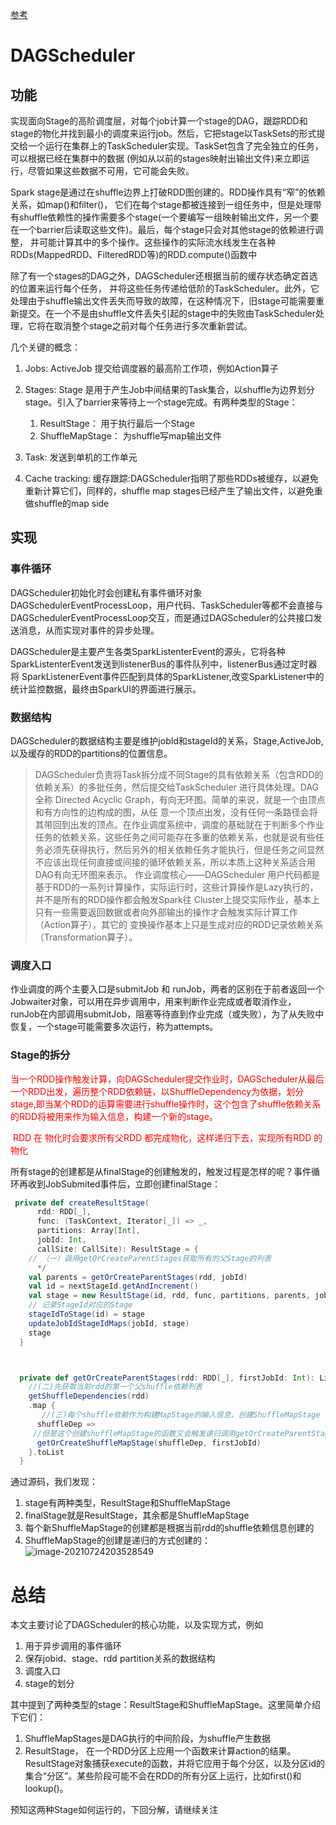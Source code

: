 [参考](https://waltyou.github.io/Mastering-Apache-Spark-Core-7-Services-DAGScheduler/)

# DAGScheduler

## 功能

实现面向Stage的高阶调度层，对每个job计算一个stage的DAG，跟踪RDD和stage的物化并找到最小的调度来运行job。然后，它把stage以TaskSets的形式提交给一个运行在集群上的TaskScheduler实现。TaskSet包含了完全独立的任务，可以根据已经在集群中的数据 (例如从以前的stages映射出输出文件)来立即运行，尽管如果这些数据不可用，它可能会失败。

Spark stage是通过在shuffle边界上打破RDD图创建的。RDD操作具有“窄”的依赖关系，如map()和filter()，
它们在每个stage都被连接到一组任务中，但是处理带有shuffle依赖性的操作需要多个stage(一个要编写一组映射输出文件，另一个要在一个barrier后读取这些文件)。最后，每个stage只会对其他stage的依赖进行调整，
并可能计算其中的多个操作。这些操作的实际流水线发生在各种RDDs(MappedRDD、FilteredRDD等)的RDD.compute()函数中

除了有一个stages的DAG之外，DAGScheduler还根据当前的缓存状态确定首选的位置来运行每个任务，
并将这些任务传递给低阶的TaskScheduler。此外，它处理由于shuffle输出文件丢失而导致的故障，在这种情况下，旧stage可能需要重新提交。在一个不是由shuffle文件丢失引起的stage中的失败由TaskScheduler处理，它将在取消整个stage之前对每个任务进行多次重新尝试。

几个关键的概念：

1. Jobs:   ActiveJob 提交给调度器的最高阶工作项，例如Action算子
2. Stages: Stage 是用于产生Job中间结果的Task集合，以shuffle为边界划分stage。引入了barrier来等待上一个stage完成。有两种类型的Stage：

   1. ResultStage： 用于执行最后一个Stage
   2. ShuffleMapStage： 为shuffle写map输出文件
3. Task:  发送到单机的工作单元
4. Cache tracking: 缓存跟踪:DAGScheduler指明了那些RDDs被缓存，以避免重新计算它们，同样的，shuffle map stages已经产生了输出文件，以避免重做shuffle的map side

## 实现

### 事件循环

​          DAGScheduler初始化时会创建私有事件循环对象DAGSchedulerEventProcessLoop，用户代码、TaskScheduler等都不会直接与DAGSchedulerEventProcessLoop交互，而是通过DAGScheduler的公共接口发送消息，从而实现对事件的异步处理。

DAGScheduler是主要产生各类SparkListenterEvent的源头，它将各种SparkListenterEvent发送到listenerBus的事件队列中，listenerBus通过定时器将
 SparkListenerEvent事件匹配到具体的SparkListener,改变SparkListener中的统计监控数据，最终由SparkUI的界面进行展示。

### 数据结构

   DAGScheduler的数据结构主要是维护jobId和stageId的关系，Stage,ActiveJob,以及缓存的RDD的partitions的位置信息。

>  DAGScheduler负责将Task拆分成不同Stage的具有依赖关系（包含RDD的依赖关系）的多批任务，然后提交给TaskScheduler
> 进行具体处理。DAG全称 Directed Acyclic Graph，有向无环图。简单的来说，就是一个由顶点和有方向性的边构成的图，从任
> 意一个顶点出发，没有任何一条路径会将其带回到出发的顶点。在作业调度系统中，调度的基础就在于判断多个作业任务的依赖关系，这些任务之间可能存在多重的依赖关系，也就是说有些任务必须先获得执行，然后另外的相关依赖任务才能执行，但是任务之间显然不应该出现任何直接或间接的循环依赖关系，所以本质上这种关系适合用DAG有向无环图来表示。
> 作业调度核心——DAGScheduler
>    用户代码都是基于RDD的一系列计算操作，实际运行时，这些计算操作是Lazy执行的，并不是所有的RDD操作都会触发Spark往
>  Cluster上提交实际作业，基本上只有一些需要返回数据或者向外部输出的操作才会触发实际计算工作（Action算子），其它的
>  变换操作基本上只是生成对应的RDD记录依赖关系（Transformation算子）。

### 调度入口

 作业调度的两个主要入口是submitJob 和 runJob，两者的区别在于前者返回一个Jobwaiter对象，可以用在异步调用中，用来判断作业完成或者取消作业，runJob在内部调用submitJob，阻塞等待直到作业完成（或失败），为了从失败中恢复，一个stage可能需要多次运行，称为attempts。



### Stage的拆分

​       <font color=red> 当一个RDD操作触发计算，向DAGScheduler提交作业时，DAGScheduler从最后一个RDD出发，遍历整个RDD依赖链，以ShuffleDependency为依据，划分stage,即当某个RDD的运算需要进行shuffle操作时，这个包含了shuffle依赖关系的RDD将被用来作为输入信息，构建一个新的stage。</font>

​    <font color=red> RDD 在 物化时会要求所有父RDD 都完成物化，这样递归下去，实现所有RDD 的物化</font>

​        所有stage的创建都是从finalStage的创建触发的，触发过程是怎样的呢？事件循环再收到JobSubmited事件后，立即创建finalStage：

```scala
 private def createResultStage(
      rdd: RDD[_],
      func: (TaskContext, Iterator[_]) => _,
      partitions: Array[Int],
      jobId: Int,
      callSite: CallSite): ResultStage = {
    // （一）调用getOrCreateParentStages获取所有的父Stage的列表
      */
    val parents = getOrCreateParentStages(rdd, jobId)
    val id = nextStageId.getAndIncrement()
    val stage = new ResultStage(id, rdd, func, partitions, parents, jobId, callSite)
    // 记录StageId对应的Stage
    stageIdToStage(id) = stage
    updateJobIdStageIdMaps(jobId, stage)
    stage
  }



  private def getOrCreateParentStages(rdd: RDD[_], firstJobId: Int): List[Stage] = {
    //(二)先获取当前rdd的第一个父shuffle依赖列表
    getShuffleDependencies(rdd)
    .map { 
       //(三)每个shuffle依赖作为构建MapStage的输入信息，创建ShuffleMapStage
      shuffleDep =>
     //但是这个创建shuffleMapStage的函数又会触发递归调用getOrCreateParentStages
      getOrCreateShuffleMapStage(shuffleDep, firstJobId)
    }.toList
  }
```

通过源码，我们发现：

1. stage有两种类型，ResultStage和ShuffleMapStage
2. finalStage就是ResultStage，其余都是ShuffleMapStage
3. 每个新ShuffleMapStage的创建都是根据当前rdd的shuffle依赖信息创建的
4. ShuffleMapStage的创建是递归的方式创建的：![image-20210724203528549](https://piggo-picture.oss-cn-hangzhou.aliyuncs.com/image/image-20210724203528549.png)

# 总结

本文主要讨论了DAGScheduler的核心功能，以及实现方式，例如

1. 用于异步调用的事件循环
2. 保存jobid、stage、rdd partition关系的数据结构
3. 调度入口
4. stage的划分

其中提到了两种类型的stage：ResultStage和ShuffleMapStage。这里简单介绍下它们：

1. ShuffleMapStages是DAG执行的中间阶段，为shuffle产生数据
2. ResultStage， 在一个RDD分区上应用一个函数来计算action的结果。ResultStage对象捕获execute的函数，并将它应用于每个分区，以及分区id的集合“分区”。某些阶段可能不会在RDD的所有分区上运行，比如first()和lookup()。

预知这两种Stage如何运行的，下回分解，请继续关注

